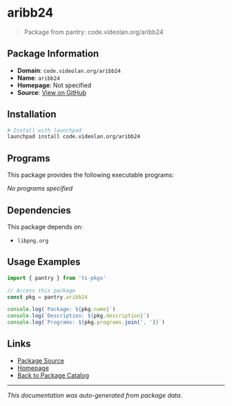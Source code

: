 # aribb24

> Package from pantry: code.videolan.org/aribb24

## Package Information

- **Domain**: `code.videolan.org/aribb24`
- **Name**: `aribb24`
- **Homepage**: Not specified
- **Source**: [View on GitHub](https://github.com/pkgxdev/pantry/tree/main/projects/code.videolan.org/aribb24/package.yml)

## Installation

```bash
# Install with launchpad
launchpad install code.videolan.org/aribb24
```

## Programs

This package provides the following executable programs:

*No programs specified*

## Dependencies

This package depends on:

- `libpng.org`

## Usage Examples

```typescript
import { pantry } from 'ts-pkgx'

// Access this package
const pkg = pantry.aribb24

console.log(`Package: ${pkg.name}`)
console.log(`Description: ${pkg.description}`)
console.log(`Programs: ${pkg.programs.join(', ')}`)
```

## Links

- [Package Source](https://github.com/pkgxdev/pantry/tree/main/projects/code.videolan.org/aribb24/package.yml)
- [Homepage](#)
- [Back to Package Catalog](../../../package-catalog.md)

---

*This documentation was auto-generated from package data.*
